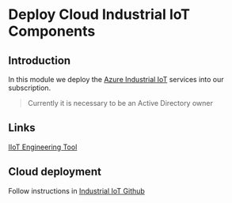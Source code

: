 # Deploy Cloud Industrial IoT Components

## Introduction

In this module we deploy the [Azure Industrial IoT](https://github.com/Azure/Industrial-IoT) services into our subscription.

> Currently it is necessary to be an Active Directory owner 

## Links
[IIoT Engineering Tool](https://github.com/dacolgit/IIot-EngTool)


## Cloud deployment

Follow instructions in [Industrial IoT Github](https://github.com/Azure/Industrial-IoT)
